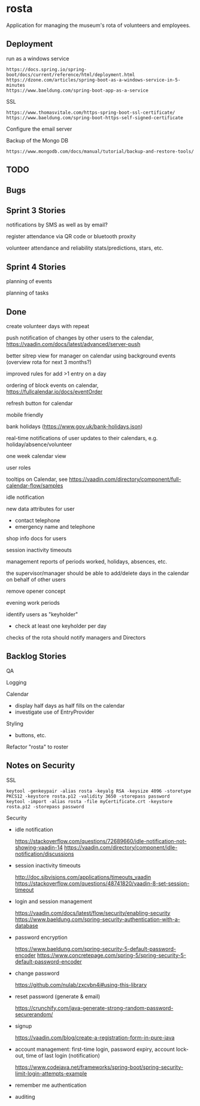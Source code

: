# rosta
Application for managing the museum's rota of volunteers and employees.

## Deployment

run as a windows service

    https://docs.spring.io/spring-boot/docs/current/reference/html/deployment.html
    https://dzone.com/articles/spring-boot-as-a-windows-service-in-5-minutes
    https://www.baeldung.com/spring-boot-app-as-a-service

SSL

    https://www.thomasvitale.com/https-spring-boot-ssl-certificate/
    https://www.baeldung.com/spring-boot-https-self-signed-certificate

Configure the email server

Backup of the Mongo DB

    https://www.mongodb.com/docs/manual/tutorial/backup-and-restore-tools/

## TODO

## Bugs

## Sprint 3 Stories

notifications by SMS as well as by email?

register attendance via QR code or bluetooth proxity

volunteer attendance and reliability stats/predictions, stars, etc.

## Sprint 4 Stories

planning of events

planning of tasks

## Done

create volunteer days with repeat

push notification of changes by other users to the calendar, https://vaadin.com/docs/latest/advanced/server-push

better sitrep view for manager on calendar using background events (overview rota for next 3 months?)

improved rules for add >1 entry on a day

ordering of block events on calendar, https://fullcalendar.io/docs/eventOrder

refresh button for calendar

mobile friendly

bank holidays (https://www.gov.uk/bank-holidays.json)

real-time notifications of user updates to their calendars, e.g. holiday/absence/volunteer

one week calendar view

user roles

tooltips on Calendar, see https://vaadin.com/directory/component/full-calendar-flow/samples

idle notification

new data attributes for user
- contact telephone
- emergency name and telephone

shop info docs for users

session inactivity timeouts

management reports of periods worked, holidays, absences, etc.

the supervisor/manager should be able to add/delete days in the calendar on behalf of other users

remove opener concept

evening work periods

identify users as "keyholder"
- check at least one keyholder per day

checks of the rota should notify managers and Directors

## Backlog Stories

QA

Logging

Calendar
- display half days as half fills on the calendar
- investigate use of EntryProvider

Styling
- buttons, etc.

Refactor "rosta" to roster

## Notes on Security

SSL

    keytool -genkeypair -alias rosta -keyalg RSA -keysize 4096 -storetype PKCS12 -keystore rosta.p12 -validity 3650 -storepass password
    keytool -import -alias rosta -file myCertificate.crt -keystore rosta.p12 -storepass password

Security
- idle notification

    https://stackoverflow.com/questions/72689660/idle-notification-not-showing-vaadin-14
    https://vaadin.com/directory/component/idle-notification/discussions
- session inactivity timeouts

    http://doc.sibvisions.com/applications/timeouts_vaadin
    https://stackoverflow.com/questions/48741820/vaadin-8-set-session-timeout
- login and session management

    https://vaadin.com/docs/latest/flow/security/enabling-security
    https://www.baeldung.com/spring-security-authentication-with-a-database
- password encryption

    https://www.baeldung.com/spring-security-5-default-password-encoder
    https://www.concretepage.com/spring-5/spring-security-5-default-password-encoder
- change password

    https://github.com/nulab/zxcvbn4j#using-this-library
- reset password (generate & email)

    https://crunchify.com/java-generate-strong-random-password-securerandom/
- signup

    https://vaadin.com/blog/create-a-registration-form-in-pure-java
- account management: first-time login, password expiry, account lock-out, time of last login (notification)

    https://www.codejava.net/frameworks/spring-boot/spring-security-limit-login-attempts-example
- remember me authentication

- auditing


